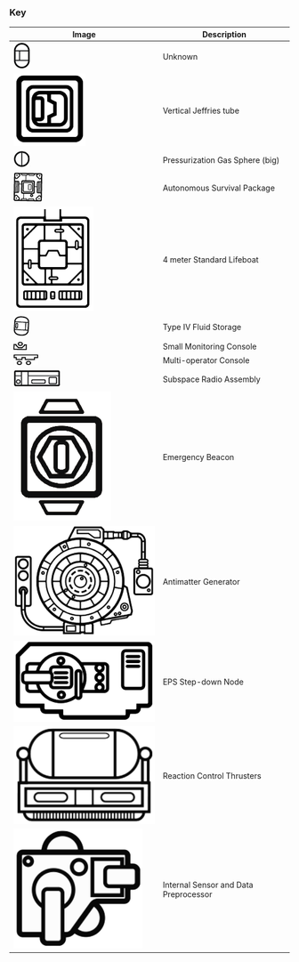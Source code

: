 ### Key ###

Image | Description
------------ | -------------
![](https://raw.githubusercontent.com/m2mmbp/bricktopia-planitia/master/reference/key01.png) | Unknown
![Vertical Jeffries tube](https://raw.githubusercontent.com/m2mmbp/bricktopia-planitia/master/reference/vertical_jeffries_tube.png) | Vertical Jeffries tube
![Pressurization Gas Sphere](https://raw.githubusercontent.com/m2mmbp/bricktopia-planitia/master/reference/pressurization_gas_spheres.png)| Pressurization Gas Sphere (big)
![Autonomous Survival Package](https://raw.githubusercontent.com/m2mmbp/bricktopia-planitia/master/reference/autonomous_survival_package.png)| Autonomous Survival Package
![4 meter Standard Lifeboat](https://raw.githubusercontent.com/m2mmbp/bricktopia-planitia/master/reference/4m_standard_lifeboat_03.png)| 4 meter Standard Lifeboat
![Type IV Fluid Storage](https://raw.githubusercontent.com/m2mmbp/bricktopia-planitia/master/reference/type_iv_fluid_storage.png)| Type IV Fluid Storage
![Small Monitoring Console](https://raw.githubusercontent.com/m2mmbp/bricktopia-planitia/master/reference/small_monitoring_console.png)| Small Monitoring Console
![Multi-operator Console](https://raw.githubusercontent.com/m2mmbp/bricktopia-planitia/master/reference/multi-operator_console.png)| Multi-operator Console
![Subspace Radio Assembly](https://raw.githubusercontent.com/m2mmbp/bricktopia-planitia/master/reference/subspace_radio_assembly.png)| Subspace Radio Assembly
![Emergency Beacon](https://raw.githubusercontent.com/m2mmbp/bricktopia-planitia/master/reference/emergency_beacon.png)| Emergency Beacon
![Antimatter Generator](https://raw.githubusercontent.com/m2mmbp/bricktopia-planitia/master/reference/Antimatter_Generator.png)| Antimatter Generator
![EPS Step-down Node](https://raw.githubusercontent.com/m2mmbp/bricktopia-planitia/master/reference/EPS_Step-down_Node.png)| EPS Step-down Node
![Reaction Control Thrusters](https://raw.githubusercontent.com/m2mmbp/bricktopia-planitia/master/reference/Reaction_Control_Thrusters.png)| Reaction Control Thrusters
![Internal Sensor and Data Preprocessor](https://raw.githubusercontent.com/m2mmbp/bricktopia-planitia/master/reference/Internal_Sensor_and_Data_Preprocessor.png)| Internal Sensor and Data Preprocessor
